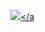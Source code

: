 <a href="https://www.instagram.com/183_yj/"><img src="https://img.shields.io/badge/Android-3DDC84?style=flat-square&logo=Android&logoColor=pink"/></a
